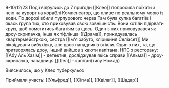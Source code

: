 
9-10/12/23
Події відбулись до 7 пригоди
[[Клео]] попросила поїхати з нею на курорт на кораблі Компенсатор, що пливе по реальному морю із води. 
По дорозі вбили пурпурового черва
Там була купка багатіїв і якась група тих, хто приховував свою зовнішність. Вони хотіли підірвати круїз, щоб помститись багатіям за щось. Один з них приховувався як дроу-скрипачка, інша як тіфлінша-[[Драма]], прикидувалась квартермейстркою, сестра [[Ім'я забуто, клірикиня Селіасет]]
Ми ліквідували вибухівку, але двоє нападників втікли. Один з них, та, що притворялась дроу, інший вийшов з каюти капітана.
НПС з ресторану:
[[Абу Аль Хазім]] - детектив, досліджував якісь справи
[[Альма]] - дроу-скрипачка, нападниця
[[Шел]] - капітан(типу Номад)

Вияснилось, що у Клео туберкульоз


Приймали участь: [[Ульфред]], [[Сігма]], [[Квілаг]], [[Шадар]]